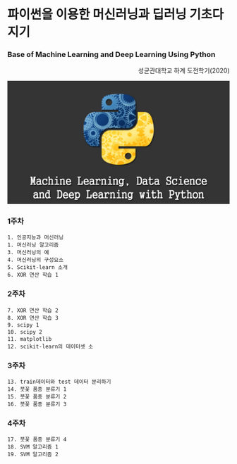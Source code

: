 # 파이썬을 이용한 머신러닝과 딥러닝 기초다지기 


### Base of Machine Learning and Deep Learning Using Python 


<div style="text-align: right"> 성균관대학교 하계 도전학기(2020)</div>


![screensh](./images/pythonmldl.jpg)

### 1주차 

    1. 인공지능과 머신러닝
    1. 머신러닝 알고리즘
    3. 머신러닝의 예
    4. 머신러닝의 구성요소
    5. Scikit-learn 소개
    6. XOR 연산 학습 1

### 2주차 

    7. XOR 연산 학습 2
    8. XOR 연산 학습 3
    9. scipy 1
    10. scipy 2
    11. matplotlib
    12. scikit-learn의 데이터셋 소

### 3주차 

    13. train데이터와 test 데이터 분리하기
    14. 붓꽃 품종 분류기 1
    15. 붓꽃 품종 분류기 2
    16. 붓꽃 품종 분류기 3

### 4주차

    17. 붓꽃 품종 분류기 4
    18. SVM 알고리즘 1
    19. SVM 알고리즘 2
